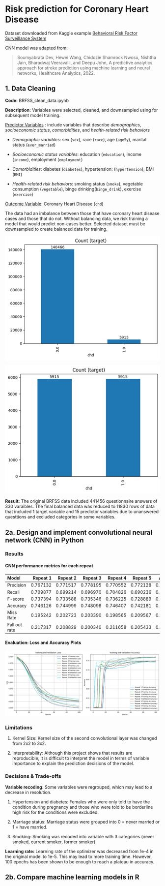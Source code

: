 # Risk prediction for Coronary Heart Disease 
Dataset downloaded from Kaggle example [Behavioral Risk Factor Surveillance System](https://www.kaggle.com/datasets/cdc/behavioral-risk-factor-surveillance-system/data)

CNN model was adapted from: 
> Soumyabrata Dev, Hewei Wang, Chidozie Shamrock Nwosu, Nishtha Jain, Bharadwaj Veeravalli, and Deepu John, A predictive analytics approach for stroke prediction using machine learning and neural networks, Healthcare Analytics, 2022.


## 1. Data Cleaning

**Code:** BRFSS_clean_data.ipynb

**Description:** Variables were selected, cleaned, and downsampled using for subsequent model training.

<u>Predictor Variables</u> : include variables that describe *demographics*, *socioeconomic status*, *comorbidities*, and *health-related risk behaviors*

-   *Demographic variables*: sex (`sex`), race (`race`), age (`age5y`), marital status (`ever_married`)

-   *Socioeconomic status variables*: education (`education`), income (`income`), employment (`employment`)

-   *Comorbidities*: diabetes (`diabetes`), hypertension: (`hypertension`), BMI (`BMI`)

-   *Health-related risk behaviors*: smoking status (`smoke`), vegetable consumption (`vegetable`), binge drinking(`binge_drink`), exercise (`exercise`)

<u>Outcome Variable</u>: Coronary Heart Disease (`chd`)

The data had an imbalance between those that have coronary heart disease cases and those that do not. Without balancing data, we risk training a model that would predict non-cases better. Selected dataset must be downsampled to create balanced data for training. 

![imbalanced](plot/imbalanceddata.png)

![balanced](plot/balanceddata.png)


**Result:** The original BRFSS data included 441456 questionnaire answers of 330 varaibles. The final balanced data was reduced to 11830 rows of data that included 1 target variable and 15 predictor variables due to unanswered questtions and excluded categories in some variables. 


## 2a. Design and implement convolutional neural network (CNN) in Python

### Results 

#### CNN performance metrics for each repeat 

| Model               |   Repeat 1 |   Repeat 2 |   Repeat 3 |   Repeat 4 |   Repeat 5 |    Average |
|:--------------------|-----------:|-----------:|-----------:|-----------:|-----------:|-----------:|
| Precision           | 0.767132   |   0.771517 | 	0.778195 |	0.770552  |	0.772128   |    0.771905|
| Recall              | 0.709877   |   0.699214 |   0.696970 |  0.704826  | 0.690236   |    0.700224|
| F-score             | 0.737394   |   0.733588 |	0.735346 |	0.736225  |	0.728889   |	0.734289|
| Accuracy            | 0.746126   |   0.744999 |	0.748098 |	0.746407  |	0.742181   |	0.745562|
| Miss Rate           | 0.195242   |   0.202723 |	0.203390 |	0.198565  |	0.209567   |	0.201897|
| Fall out rate       | 0.217317   |   0.208829 |	0.200340 |	0.211658  |	0.205433   |	0.208715|

#### Evaluation: Loss and Accuracy Plots
![Training and Validation Accuracy](plot/epochs.png)

### Limitations

1. Kernel Size: Kernel size of the second convolutional layer was changed from 2x2 to 3x2. 

2. Interpretability: Although this project shows that results are reproducible, it is difficult to interpret the model in terms of variable importance to explain the prediction decisions of the model. 

### Decisions & Trade-offs

**Variable recoding:** Some variables were regrouped, which may lead to a decrease in resolution. 

1. Hypertension and diabetes: Females who were only told to have the condition during pregnancy and those who were told to be borderline high risk for the conditions were excluded. 

2. Marriage status: Marriage status were grouped into 0 = never married or 1 = have married.

3. Smoking: Smoking was recoded into variable with 3 categories (never smoked, current smoker, former smoker). 

**Learning rate:** Learning rate of the optimizer was decreased from 1e-4 in the original model to 1e-5. This may lead to more training time. However, 100 epochs has been shown to be enough to reach a plateau in accuracy. 


## 2b. Compare machine learning models in R









